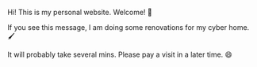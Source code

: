 Hi! This is my personal website. Welcome! 🤗

If you see this message, I am doing some renovations for my cyber home. 🖌️

It will probably take several mins. Please pay a visit in a later time. 😄
